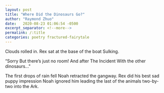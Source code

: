 ```yaml
---
layout: post
title: "Where Did the Dinosaurs Go?"
author: "Raymond Zhuo"
date:   2020-08-23 01:06:54 -0500
excerpt_separator: <!--more-->
permalink: /:title
categories: poetry fractured-fairytale
---
```


Clouds rolled in.
Rex sat at the base of the boat
    Sulking.<!--more-->

“Sorry
    But there’s just no room!
And after The Incident
    With the other dinosaurs..."

The first drops of rain fell
Noah retracted the gangway.
Rex did his best sad puppy impression
    Noah ignored him 
    leading the last of the animals 
    two-by-two 
    into the Ark.
